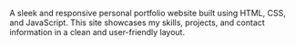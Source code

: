 A sleek and responsive personal portfolio website built using HTML, CSS, and JavaScript. This site showcases my skills, projects, and contact information in a clean and user-friendly layout.

